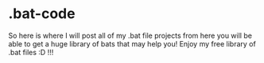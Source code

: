 # .bat-code

So here is where I will post all of my .bat file projects from here you will be able to get a huge library of bats that may help you!
Enjoy my free library of .bat files :D !!!
